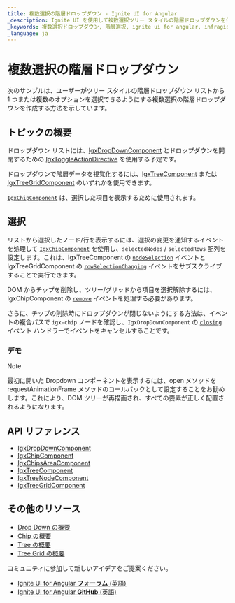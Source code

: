 ```yaml
---
title: 複数選択の階層ドロップダウン - Ignite UI for Angular
_description: Ignite UI を使用して複数選択ツリー スタイルの階層ドロップダウンを作成する方法について説明します。
_keywords: 複数選択ドロップダウン, 階層選択, ignite ui for angular, infragistics, インフラジスティックス
_language: ja
---
```


# 複数選択の階層ドロップダウン

次のサンプルは、ユーザーがツリー スタイルの階層ドロップダウン リストから 1 つまたは複数のオプションを選択できるようにする複数選択の階層ドロップダウンを作成する方法を示しています。

## トピックの概要

ドロップダウン リストには、[IgxDropDownComponent]({environment:angularApiUrl}/classes/igxdropdowncomponent.html) とドロップダウンを開閉するための [IgxToggleActionDirective]({environment:angularApiUrl}/classes/igxtoggleactiondirective.html) を使用する予定です。

ドロップダウンで階層データを視覚化するには、[IgxTreeComponent]({environment:angularApiUrl}/classes/igxtreecomponent.html) または [IgxTreeGridComponent]({environment:angularApiUrl}/classes/igxtreegridcomponent.html) のいずれかを使用できます。

[`IgxChipComponent`]({environment:angularApiUrl}/classes/igxchipcomponent.html) は、選択した項目を表示するために使用されます。

## 選択

リストから選択したノード/行を表示するには、選択の変更を通知するイベントを処理して [`IgxChipComponent`]({environment:angularApiUrl}/classes/igxchipcomponent.html) を使用し、`selectedNodes` / `selectedRows` 配列を設定します。これは、IgxTreeComponent の [`nodeSelection`]({environment:angularApiUrl}/classes/igxtreecomponent.html#nodeSelection) イベントと IgxTreeGridComponent の [`rowSelectionChanging`]({environment:angularApiUrl}/classes/igxtreegridcomponent.html#rowSelectionChanging) イベントをサブスクライブすることで実行できます。

DOM からチップを削除し、ツリー/グリッドから項目を選択解除するには、IgxChipComponent の [`remove`]({environment:angularApiUrl}/classes/igxchipcomponent.html#remove) イベントを処理する必要があります。

さらに、チップの削除時にドロップダウンが閉じないようにする方法は、イベントの複合パスで `igx-chip` ノードを確認し、`IgxDropDownComponent` の [`closing`]({environment:angularApiUrl}/classes/igxdropdowncomponent.html#closing) イベント ハンドラーでイベントをキャンセルすることです。

### デモ
<code-view style="height: 560px;" 
           data-demos-base-url="{environment:demosBaseUrl}" 
           iframe-src="{environment:demosBaseUrl}/data-entries/dropdown-tree-hierarchical-selection" >
</code-view>

<code-view style="height:560px" 
           data-demos-base-url="{environment:demosBaseUrl}" 
           iframe-src="{environment:demosBaseUrl}/data-entries/dropdown-tree-grid-hierarchical-selection">
</code-view>

>[!NOTE]
>最初に開いた Dropdown コンポーネントを表示するには、open メソッドを requestAnimationFrame メソッドのコールバックとして設定することをお勧めします。これにより、DOM ツリーが再描画され、すべての要素が正しく配置されるようになります。

## API リファレンス

* [IgxDropDownComponent]({environment:angularApiUrl}/classes/igxdropdowncomponent.html)
* [IgxChipComponent]({environment:angularApiUrl}/classes/igxchipcomponent.html)
* [IgxChipsAreaComponent]({environment:angularApiUrl}/classes/igxchipsareacomponent.html)
* [IgxTreeComponent]({environment:angularApiUrl}/classes/igxtreecomponent.html)
* [IgxTreeNodeComponent]({environment:angularApiUrl}/classes/igxtreenodecomponent.html)
* [IgxTreeGridComponent]({environment:angularApiUrl}/classes/igxtreegridcomponent.html)

## その他のリソース
<div class="divider--half"></div>    

* [Drop Down の概要](drop-down.md)
* [Chip の概要](chip.md)
* [Tree の概要](tree.md)
* [Tree Grid の概要](treegrid/tree-grid.md)

<div class="divider--half"></div>
コミュニティに参加して新しいアイデアをご提案ください。

* [Ignite UI for Angular **フォーラム** (英語)](https://www.infragistics.com/community/forums/f/ignite-ui-for-angular)    
* [Ignite UI for Angular **GitHub** (英語)](https://github.com/IgniteUI/igniteui-angular)     

